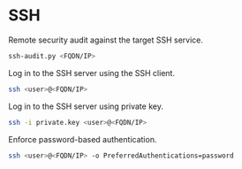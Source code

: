 # SSH

Remote security audit against the target SSH service.

```sh
ssh-audit.py <FQDN/IP>
```

Log in to the SSH server using the SSH client.

```sh
ssh <user>@<FQDN/IP>
```

Log in to the SSH server using private key.

```sh
ssh -i private.key <user>@<FQDN/IP>
```

Enforce password-based authentication.

```sh
ssh <user>@<FQDN/IP> -o PreferredAuthentications=password
```
